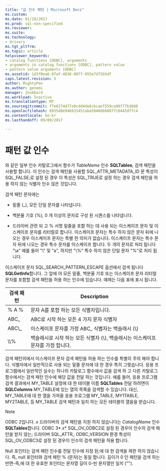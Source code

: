 ```yaml
---
title: "값 인수 패턴 | Microsoft Docs"
ms.custom: 
ms.date: 01/19/2017
ms.prod: sql-non-specified
ms.reviewer: 
ms.suite: 
ms.technology:
- drivers
ms.tgt_pltfrm: 
ms.topic: article
helpviewer_keywords:
- catalog functions [ODBC], arguments
- arguments in catalog functions [ODBC], pattern value
- pattern value arguments [ODBC]
ms.assetid: 1d3f0ea6-87af-4836-807f-955e7df2b5df
caps.latest.revision: 5
author: MightyPen
ms.author: genemi
manager: jhubbard
ms.workload: Inactive
ms.translationtype: MT
ms.sourcegitcommit: f7e6274d77a9cdd4de6cbcaef559ca99f77b3608
ms.openlocfilehash: 6935d0e94b931451aba5940db60877c8443df7c4
ms.contentlocale: ko-kr
ms.lasthandoff: 09/09/2017

---
```

# <a name="pattern-value-arguments"></a>패턴 값 인수
와 같은 일부 인수 카탈로그에서 함수가 *TableName* 인수 **SQLTables**, 검색 패턴을 사용할 합니다. 이 인수는 검색 패턴을 사용할 SQL_ATTR_METADATA_ID 문 특성이 SQL_FALSE;로 설정 된 경우 이 특성은 SQL_TRUE로 설정 하는 경우 검색 패턴을 허용 하지 않는 식별자 인수 않은 것입니다.  
  
 검색 패턴 문자에는  
  
-   밑줄 (_), 모든 단일 문자를 나타냅니다.  
  
-   백분율 기호 (%), 0 개 이상의 문자로 구성 된 시퀀스를 나타냅니다.  
  
-   드라이버 관련 되 고 % 서명 밑줄을 포함 하는 데 사용 되는 이스케이프 문자 및 이스케이프 문자를 리터럴로 합니다. 이스케이프 문자는 특수 하지 않은 문자 뒤에 나오는 경우 이스케이프 문자는 특별 한 의미가 없습니다. 이스케이프 문자는 특수 문자 뒤에 나오는 경우 특수 문자를 이스케이프 합니다. 두 개의 문자로 처리 됩니다 "\a" 예를 들어 "\\" 및 "a", 하지만 "\\%" 특수 하지 않은 단일 문자 "%"로 처리 됩니다.  
  
 이스케이프 문자 SQL_SEARCH_PATTERN_ESCAPE 옵션에서 검색 됩니다 **SQLGetInfo**합니다. 그 앞에 야 모든 밑줄, 백분율 기호 또는 이스케이프 문자 리터럴 문자를 포함할 검색 패턴을 허용 하는 인수에 있습니다. 예제는 다음 표에 표시 됩니다.  
  
|검색 패턴|Description|  
|--------------------|-----------------|  
|% A %|문자 A를 포함 하는 모든 식별자입니다.|  
|ABC_|ABC로 시작 하는 모든 4 가지 문자 식별자|  
|ABC\\_|이스케이프 문자를 가정 ABC_ 식별자는 백슬래시 (\\)|  
|\\\\%|백슬래시로 시작 하는 모든 식별자 (\\), 백슬래시는 이스케이프 문자를 가정 합니다.|  
  
 검색 패턴의에서 이스케이프 문자 검색 패턴을 허용 하는 인수를 특별히 주의 해야 합니다. 식별자에서 일반적으로 사용 되는 밑줄 문자에 대 한 경우 특히 그렇습니다. 응용 프로그램에서 일반적인 실수는 하나의 카탈로그 함수에서 값을 검색 하 고 다른 카탈로그 함수에서는 검색 패턴 인수에 해당 값을 전달 하는 것입니다. 예를 들어, 응용 프로그램 검색 결과에서 MY_TABLE 설정에 대 한 테이블 이름 **SQLTables** 전달 하려면이 **SQLColumns** MY_TABLE에 있는 열의 목록을 검색할 수 있습니다. 대신, MY_TABLE에 대 한 열을 가져올 응용 프로그램 MY_TABLE, MY1TABLE, MY2TABLE, 등 MY_TABLE 검색 패턴과 일치 하는 모든 테이블의 열을을 받습니다.  
  
> [!NOTE]  
>  ODBC 2입니다. *x* 드라이버의 검색 패턴을 지원 하지 않습니다는 *CatalogName* 인수 **SQLTables**합니다. ODBC 3*.x* SQL_OV_ODBC2로 설정 된 경우이 인수의 검색 패턴을 받지 않는; 드라이버 SQL_ATTR_ ODBC_VERSION 환경 특성이 SQL_OV_ODBC3로 설정 된 경우이 인수의 검색 패턴을 허용 합니다.  
  
 Null 포인터는 검색 패턴 인수를 전달 인수에 지정 된;에 대 한 검색을 제한 하지 않습니다. 즉, null 포인터와 검색 패턴 % (문자)는 동일 합니다. 길이가 0 인 패턴을 검색 하는 반면-즉,에 대 한 유효한 포인터는 문자열 길이 0-빈 문자열만 일치 ("").

